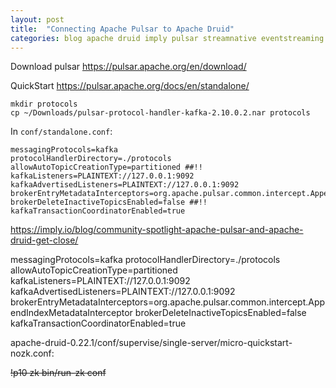 ```yaml
---
layout: post
title:  "Connecting Apache Pulsar to Apache Druid"
categories: blog apache druid imply pulsar streamnative eventstreaming tutorial
---
```


Download pulsar https://pulsar.apache.org/en/download/

QuickStart https://pulsar.apache.org/docs/en/standalone/
```
mkdir protocols
cp ~/Downloads/pulsar-protocol-handler-kafka-2.10.0.2.nar protocols 
```
In `conf/standalone.conf`:
```
messagingProtocols=kafka
protocolHandlerDirectory=./protocols
allowAutoTopicCreationType=partitioned ##!!
kafkaListeners=PLAINTEXT://127.0.0.1:9092
kafkaAdvertisedListeners=PLAINTEXT://127.0.0.1:9092
brokerEntryMetadataInterceptors=org.apache.pulsar.common.intercept.AppendIndexMetadataInterceptor
brokerDeleteInactiveTopicsEnabled=false ##!!
kafkaTransactionCoordinatorEnabled=true 
```
https://imply.io/blog/community-spotlight-apache-pulsar-and-apache-druid-get-close/

messagingProtocols=kafka
protocolHandlerDirectory=./protocols
allowAutoTopicCreationType=partitioned
kafkaListeners=PLAINTEXT://127.0.0.1:9092
kafkaAdvertisedListeners=PLAINTEXT://127.0.0.1:9092
brokerEntryMetadataInterceptors=org.apache.pulsar.common.intercept.AppendIndexMetadataInterceptor
brokerDeleteInactiveTopicsEnabled=false
kafkaTransactionCoordinatorEnabled=true

apache-druid-0.22.1/conf/supervise/single-server/micro-quickstart-nozk.conf:

~~!p10 zk bin/run-zk conf~~

